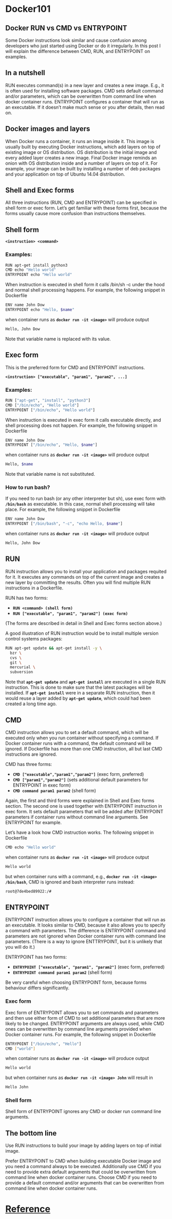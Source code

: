 # Docker101

## Docker RUN vs CMD vs ENTRYPOINT
   Some Docker instructions look similar and cause confusion among developers who just started using Docker or do it irregularly. In this post I will explain the difference                             between CMD, RUN, and ENTRYPOINT on examples.

## In a nutshell
   RUN executes command(s) in a new layer and creates a new image. E.g., it is often used for installing software packages.
   CMD sets default command and/or parameters, which can be overwritten from command line when docker container runs.
   ENTRYPOINT configures a container that will run as an executable.
   If it doesn’t make much sense or you after details, then read on.
    
## Docker images and layers
   When Docker runs a container, it runs an image inside it. This image is usually built by executing Docker instructions, which add layers on top of existing image or OS distribution. OS distribution is the initial image and every added layer creates a new image.
   Final Docker image reminds an onion with OS distribution inside and a number of layers on top of it. For example, your image can be built by installing a number of deb packages and your application on top of Ubuntu 14.04 distribution.

## Shell and Exec forms
   All three instructions (RUN, CMD and ENTRYPOINT) can be specified in shell form or exec form. Let’s get familiar with these forms first, because the forms usually cause more confusion than instructions themselves.
## Shell form

**`<instruction> <command>`**

### Examples:
```bash
RUN apt-get install python3
CMD echo "Hello world"
ENTRYPOINT echo "Hello world"
```
When instruction is executed in shell form it calls /bin/sh -c <command> under the hood and normal shell processing happens. For example, the following snippet in Dockerfile
```bash
ENV name John Dow
ENTRYPOINT echo "Hello, $name"
```
when container runs as **`docker run -it <image>`** will produce output
```bash
Hello, John Dow
```
Note that variable name is replaced with its value.

## Exec form

This is the preferred form for CMD and ENTRYPOINT instructions.

**`<instruction> ["executable", "param1", "param2", ...]`**

### Examples:
```bash
RUN ["apt-get", "install", "python3"]
CMD ["/bin/echo", "Hello world"]
ENTRYPOINT ["/bin/echo", "Hello world"]
```
When instruction is executed in exec form it calls executable directly, and shell processing does not happen. For example, the following snippet in Dockerfile
```bash
ENV name John Dow
ENTRYPOINT ["/bin/echo", "Hello, $name"]
```
when container runs as **`docker run -it <image>`** will produce output
```bash
Hello, $name
```
Note that variable name is not substituted.

### How to run bash?

If you need to run bash (or any other interpreter but sh), use exec form with **`/bin/bash`** as executable. In this case, normal shell processing will take place. For example, the following snippet in Dockerfile
```bash
ENV name John Dow
ENTRYPOINT ["/bin/bash", "-c", "echo Hello, $name"]
```
when container runs as **`docker run -it <image>`** will produce output
```bash
Hello, John Dow
```

## RUN

RUN instruction allows you to install your application and packages requited for it. It executes any commands on top of the current image and creates a new layer by committing the results. Often you will find multiple RUN instructions in a Dockerfile.

RUN has two forms:

* **`RUN <command> (shell form)`**
* **`RUN ["executable", "param1", "param2"] (exec form)`**

(The forms are described in detail in Shell and Exec forms section above.)

A good illustration of RUN instruction would be to install multiple version control systems packages:
```bash
RUN apt-get update && apt-get install -y \
  bzr \
  cvs \
  git \
  mercurial \
  subversion
```
Note that  **`apt-get update`** and  **`apt-get install`** are executed in a single RUN instruction. This is done to make sure that the latest packages will be installed. If  **`apt-get install`** were in a separate RUN instruction, then it would reuse a layer added by  **`apt-get update`**, which could had been created a long time ago.

## CMD

CMD instruction allows you to set a default command, which will be executed only when you run container without specifying a command. If Docker container runs with a command, the default command will be ignored. If Dockerfile has more than one CMD instruction, all but last CMD instructions are ignored.

CMD has three forms:

* **`CMD ["executable","param1","param2"]`** (exec form, preferred)
* **`CMD ["param1","param2"]`** (sets additional default parameters for ENTRYPOINT in exec form)
* **`CMD command param1 param2`** (shell form)

Again, the first and third forms were explained in Shell and Exec forms section. The second one is used together with ENTRYPOINT instruction in exec form. It sets default parameters that will be added after ENTRYPOINT parameters if container runs without command line arguments. See ENTRYPOINT for example.

Let’s have a look how CMD instruction works. The following snippet in Dockerfile
```bash
CMD echo "Hello world" 
```
when container runs as **`docker run -it <image>`** will produce output
```bash
Hello world
```
but when container runs with a command, e.g., **`docker run -it <image> /bin/bash`**, CMD is ignored and bash interpreter runs instead:
```bash
root@7de4bed89922:/#
```
## ENTRYPOINT

ENTRYPOINT instruction allows you to configure a container that will run as an executable. It looks similar to CMD, because it also allows you to specify a command with parameters. The difference is ENTRYPOINT command and parameters are not ignored when Docker container runs with command line parameters. (There is a way to ignore ENTTRYPOINT, but it is unlikely that you will do it.)

ENTRYPOINT has two forms:

* **`ENTRYPOINT ["executable", "param1", "param2"]`** (exec form, preferred)
* **`ENTRYPOINT command param1 param2`** (shell form)

Be very careful when choosing ENTRYPOINT form, because forms behaviour differs significantly.

### Exec form
Exec form of ENTRYPOINT allows you to set commands and parameters and then use either form of CMD to set additional parameters that are more likely to be changed. ENTRYPOINT arguments are always used, while CMD ones can be overwritten by command line arguments provided when Docker container runs. For example, the following snippet in Dockerfile
```bash
ENTRYPOINT ["/bin/echo", "Hello"]
CMD ["world"]
```
when container runs as **`docker run -it <image>`** will produce output
```bash
Hello world
```
but when container runs as **`docker run -it <image> John`** will result in
```bash
Hello John
```
### Shell form

Shell form of ENTRYPOINT ignores any CMD or docker run command line arguments.

## The bottom line

Use RUN instructions to build your image by adding layers on top of initial image.

Prefer ENTRYPOINT to CMD when building executable Docker image and you need a command always to be executed. Additionally use CMD if you need to provide extra default arguments that could be overwritten from command line when docker container runs.
Choose CMD if you need to provide a default command and/or arguments that can be overwritten from command line when docker container runs.

# [Reference](https://goinbigdata.com/docker-run-vs-cmd-vs-entrypoint/)
